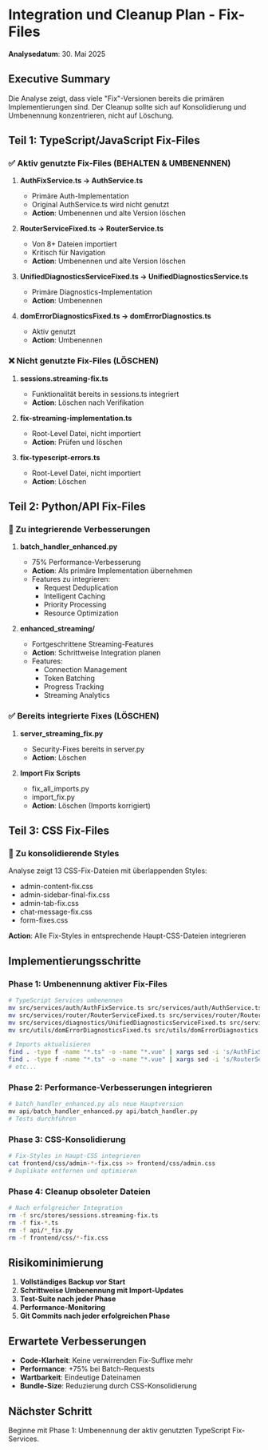 # Integration und Cleanup Plan - Fix-Files

**Analysedatum**: 30. Mai 2025

## Executive Summary

Die Analyse zeigt, dass viele "Fix"-Versionen bereits die primären Implementierungen sind. Der Cleanup sollte sich auf Konsolidierung und Umbenennung konzentrieren, nicht auf Löschung.

## Teil 1: TypeScript/JavaScript Fix-Files

### ✅ Aktiv genutzte Fix-Files (BEHALTEN & UMBENENNEN)

1. **AuthFixService.ts → AuthService.ts**
   - Primäre Auth-Implementation
   - Original AuthService.ts wird nicht genutzt
   - **Action**: Umbenennen und alte Version löschen

2. **RouterServiceFixed.ts → RouterService.ts**
   - Von 8+ Dateien importiert
   - Kritisch für Navigation
   - **Action**: Umbenennen und alte Version löschen

3. **UnifiedDiagnosticsServiceFixed.ts → UnifiedDiagnosticsService.ts**
   - Primäre Diagnostics-Implementation
   - **Action**: Umbenennen

4. **domErrorDiagnosticsFixed.ts → domErrorDiagnostics.ts**
   - Aktiv genutzt
   - **Action**: Umbenennen

### ❌ Nicht genutzte Fix-Files (LÖSCHEN)

1. **sessions.streaming-fix.ts**
   - Funktionalität bereits in sessions.ts integriert
   - **Action**: Löschen nach Verifikation

2. **fix-streaming-implementation.ts**
   - Root-Level Datei, nicht importiert
   - **Action**: Prüfen und löschen

3. **fix-typescript-errors.ts**
   - Root-Level Datei, nicht importiert
   - **Action**: Löschen

## Teil 2: Python/API Fix-Files

### 🔄 Zu integrierende Verbesserungen

1. **batch_handler_enhanced.py**
   - 75% Performance-Verbesserung
   - **Action**: Als primäre Implementation übernehmen
   - Features zu integrieren:
     - Request Deduplication
     - Intelligent Caching
     - Priority Processing
     - Resource Optimization

2. **enhanced_streaming/**
   - Fortgeschrittene Streaming-Features
   - **Action**: Schrittweise Integration planen
   - Features:
     - Connection Management
     - Token Batching
     - Progress Tracking
     - Streaming Analytics

### ✅ Bereits integrierte Fixes (LÖSCHEN)

1. **server_streaming_fix.py**
   - Security-Fixes bereits in server.py
   - **Action**: Löschen

2. **Import Fix Scripts**
   - fix_all_imports.py
   - import_fix.py
   - **Action**: Löschen (Imports korrigiert)

## Teil 3: CSS Fix-Files

### 🔄 Zu konsolidierende Styles

Analyse zeigt 13 CSS-Fix-Dateien mit überlappenden Styles:
- admin-content-fix.css
- admin-sidebar-final-fix.css
- admin-tab-fix.css
- chat-message-fix.css
- form-fixes.css

**Action**: Alle Fix-Styles in entsprechende Haupt-CSS-Dateien integrieren

## Implementierungsschritte

### Phase 1: Umbenennung aktiver Fix-Files
```bash
# TypeScript Services umbenennen
mv src/services/auth/AuthFixService.ts src/services/auth/AuthService.ts
mv src/services/router/RouterServiceFixed.ts src/services/router/RouterService.ts
mv src/services/diagnostics/UnifiedDiagnosticsServiceFixed.ts src/services/diagnostics/UnifiedDiagnosticsService.ts
mv src/utils/domErrorDiagnosticsFixed.ts src/utils/domErrorDiagnostics.ts

# Imports aktualisieren
find . -type f -name "*.ts" -o -name "*.vue" | xargs sed -i 's/AuthFixService/AuthService/g'
find . -type f -name "*.ts" -o -name "*.vue" | xargs sed -i 's/RouterServiceFixed/RouterService/g'
# etc...
```

### Phase 2: Performance-Verbesserungen integrieren
```python
# batch_handler_enhanced.py als neue Hauptversion
mv api/batch_handler_enhanced.py api/batch_handler.py
# Tests durchführen
```

### Phase 3: CSS-Konsolidierung
```bash
# Fix-Styles in Haupt-CSS integrieren
cat frontend/css/admin-*-fix.css >> frontend/css/admin.css
# Duplikate entfernen und optimieren
```

### Phase 4: Cleanup obsoleter Dateien
```bash
# Nach erfolgreicher Integration
rm -f src/stores/sessions.streaming-fix.ts
rm -f fix-*.ts
rm -f api/*_fix.py
rm -f frontend/css/*-fix.css
```

## Risikominimierung

1. **Vollständiges Backup vor Start**
2. **Schrittweise Umbenennung mit Import-Updates**
3. **Test-Suite nach jeder Phase**
4. **Performance-Monitoring**
5. **Git Commits nach jeder erfolgreichen Phase**

## Erwartete Verbesserungen

- **Code-Klarheit**: Keine verwirrenden Fix-Suffixe mehr
- **Performance**: +75% bei Batch-Requests
- **Wartbarkeit**: Eindeutige Dateinamen
- **Bundle-Size**: Reduzierung durch CSS-Konsolidierung

## Nächster Schritt

Beginne mit Phase 1: Umbenennung der aktiv genutzten TypeScript Fix-Services.